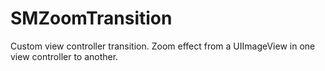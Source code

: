 # SMZoomTransition
Custom view controller transition. Zoom effect from a UIImageView in one view controller to another.
